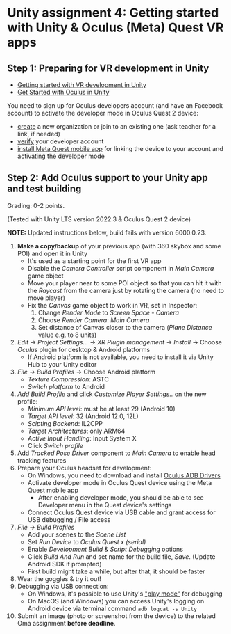 # Unity assignment 4: Getting started with Unity & Oculus (Meta) Quest VR apps

## Step 1: Preparing for VR development in Unity

- [Getting started with VR development in Unity](https://docs.unity3d.com/Manual/VROverview.html)
- [Get Started with Oculus in Unity](https://developer.oculus.com/documentation/unity/unity-gs-overview/)

You need to sign up for Oculus developers account (and have an Facebook account) to activate the developer mode in Oculus Quest 2 device:

- [create](https://developer.oculus.com/manage/organizations/create) a new organization or join to an existing one (ask teacher for a link, if needed)
- [verify](https://developer.oculus.com/manage/verify) your developer account
- [install Meta Quest mobile app](https://www.meta.com/en-gb/help/quest/articles/getting-started/getting-started-with-quest-2/install-meta-quest-mobile-app/) for linking the device to your account and activating the developer mode

## Step 2: Add Oculus support to your Unity app and test building

Grading: 0-2 points.

(Tested with Unity LTS version 2022.3 & Oculus Quest 2 device)

**NOTE:** Updated instructions below, build fails with version 6000.0.23.

1. **Make a copy/backup** of your previous app (with 360 skybox and some POI) and open it in Unity
    - It's used as a starting point for the first VR app
    - Disable the _Camera Controller_ script component in _Main Camera_ game object
    - Move your player near to some POI object so that you can hit it with the _Raycast_ from the camera just by rotating the camera (no need to move player)
    - Fix the _Canvas_ game object to work in VR, set in Inspector:
      1. Change _Render Mode_ to _Screen Space - Camera_
      1. Choose _Render Camera_: _Main Camera_
      1. Set distance of Canvas closer to the camera (_Plane Distance_ value e.g. to 8 units)
1. _Edit -> Project Settings... -> XR Plugin management -> Install_ -> Choose _Oculus_ plugin for desktop & Android platforms
    - If Android platform is not available, you need to install it via Unity Hub to your Unity editor  
1. _File -> Build Profiles_ -> Choose Android platform
    - _Texture Compression_: ASTC
    - _Switch platform_ to Android
1. _Add Build Profile_ and click _Customize Player Settings.._ on the new profile:
    - _Minimum API level_: must be at least 29 (Android 10)
    - _Target API level_: 32 (Android 12.0, 12L)
    - _Scipting Backend_: IL2CPP
    - _Target Architectures_: only ARM64
    - _Active Input Handling_: Input System X
    - Click _Switch profile_
1. Add _Tracked Pose Driver_ component to _Main Camera_ to enable head tracking features
1. Prepare your Oculus headset for development:
    - On Windows, you need to download and install [Oculus ADB Drivers](https://developer.oculus.com/downloads/package/oculus-adb-drivers/)
    - Activate developer mode in Oculus Quest device using the Meta Quest mobile app
      - After enabling developer mode, you should be able to see Developer menu in the Quest device's settings
    - Connect Oculus Quest device via USB cable and grant access for USB debugging / File access
1. _File -> Build Profiles_
    - Add your scenes to the _Scene List_
    - Set _Run Device_ to _Oculus Quest x (serial)_
    - Enable _Development Build_ & _Script Debugging_ options
    - Click _Build And Run_ and set name for the build file, _Save_. (Update Android SDK if prompted)
    - First build might take a while, but after that, it should be faster
1. Wear the goggles & try it out!
1. Debugging via USB connection:
   - On Windows, it's possible to use Unity's ["play mode"](https://developer.oculus.com/blog/debugging-unity-apps-for-oculus-quest-in-headset/) for debugging
   - On MacOS (and Windows) you can access Unity's logging on Android device via terminal command `adb logcat -s Unity`
1. Submit an image (photo or screenshot from the device) to the related Oma assignment **before deadline**.
